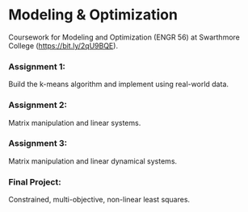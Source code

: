 # Modeling & Optimization

Coursework for Modeling and Optimization (ENGR 56) at Swarthmore College (https://bit.ly/2qU9BQE).

### Assignment 1:
  
  Build the k-means algorithm and implement using real-world data.
  
### Assignment 2:

  Matrix manipulation and linear systems.
  
### Assignment 3:

  Matrix manipulation and linear dynamical systems.
  
### Final Project:

  Constrained, multi-objective, non-linear least squares.
